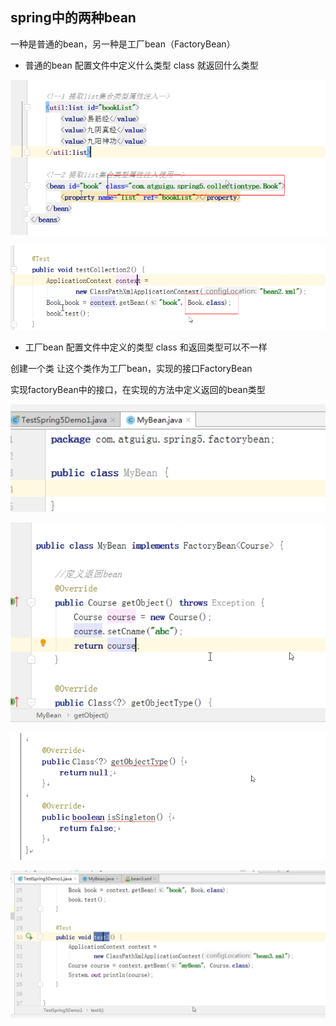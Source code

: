 spring中的两种bean
---
一种是普通的bean，另一种是工厂bean（FactoryBean）

*   普通的bean 配置文件中定义什么类型 class 就返回什么类型

![img_27.png](img_27.png)

![img_28.png](img_28.png)

*   工厂bean 配置文件中定义的类型 class 和返回类型可以不一样


创建一个类 让这个类作为工厂bean，实现的接口FactoryBean

实现factoryBean中的接口，在实现的方法中定义返回的bean类型

![img_32.png](img_32.png)

![img_29.png](img_29.png)

![img_31.png](img_31.png)

![img_30.png](img_30.png)